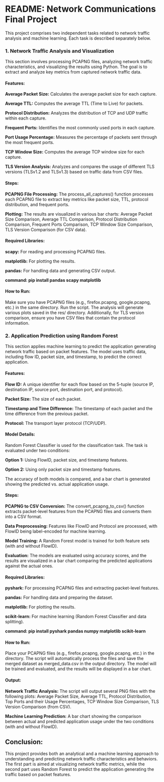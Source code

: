 # README: Network Communications Final Project #
This project comprises two independent tasks related to network traffic analysis and machine learning. Each task is described separately below.

### 1. Network Traffic Analysis and Visualization ###
This section involves processing PCAPNG files, analyzing network traffic characteristics, and visualizing the results using Python. The goal is to extract and analyze key metrics from captured network traffic data.

#### Features: ####
**Average Packet Size:** Calculates the average packet size for each capture.

**Average TTL:** Computes the average TTL (Time to Live) for packets.

**Protocol Distribution:** Analyzes the distribution of TCP and UDP traffic within each capture.

**Frequent Ports:** Identifies the most commonly used ports in each capture.

**Port Usage Percentage:** Measures the percentage of packets sent through the most frequent ports.

**TCP Window Size:** Computes the average TCP window size for each capture.

**TLS Version Analysis:** Analyzes and compares the usage of different TLS versions (TLSv1.2 and TLSv1.3) based on traffic data from CSV files.
#### Steps: ####
**PCAPNG File Processing:** The process_all_captures() function processes each PCAPNG file to extract key metrics like packet size, TTL, protocol distribution, and frequent ports.

**Plotting:** The results are visualized in various bar charts:
Average Packet Size Comparison,
Average TTL Comparison,
Protocol Distribution Comparison,
Frequent Ports Comparison,
TCP Window Size Comparison,
TLS Version Comparison (for CSV data).
#### Required Libraries: ####
**scapy:** For reading and processing PCAPNG files.

**matplotlib:** For plotting the results.

**pandas:** For handling data and generating CSV output.

**command: pip install pandas scapy matplotlib**


#### How to Run: ####
Make sure you have PCAPNG files (e.g., firefox.pcapng, google.pcapng, etc.) in the same directory.
Run the script. The analysis will generate various plots saved in the res/ directory.
Additionally, for TLS version comparison, ensure you have CSV files that contain the protocol information.
### 2. Application Prediction using Random Forest ###
This section applies machine learning to predict the application generating network traffic based on packet features. The model uses traffic data, including flow ID, packet size, and timestamp, to predict the correct application.

#### Features: ####
**Flow ID:** A unique identifier for each flow based on the 5-tuple (source IP, destination IP, source port, destination port, and protocol).

**Packet Size:** The size of each packet.

**Timestamp and Time Difference:** The timestamp of each packet and the time difference from the previous packet.

**Protocol:** The transport layer protocol (TCP/UDP).
#### Model Details: ####
Random Forest Classifier is used for the classification task.
The task is evaluated under two conditions:

**Option 1:** Using FlowID, packet size, and timestamp features.

**Option 2:** Using only packet size and timestamp features.

The accuracy of both models is compared, and a bar chart is generated showing the predicted vs. actual application usage.

#### Steps: ####
**PCAPNG to CSV Conversion:** The convert_pcapng_to_csv() function extracts packet-level features from the PCAPNG files and converts them into a CSV format.

**Data Preprocessing:** Features like FlowID and Protocol are processed, with FlowID being label-encoded for machine learning.

**Model Training:** A Random Forest model is trained for both feature sets (with and without FlowID).

**Evaluation:** The models are evaluated using accuracy scores, and the results are visualized in a bar chart comparing the predicted applications against the actual ones.

#### Required Libraries: ####
**pyshark:** For processing PCAPNG files and extracting packet-level features.

**pandas:** For handling data and preparing the dataset.

**matplotlib:** For plotting the results.

**scikit-learn:** For machine learning (Random Forest Classifier and data splitting).

**command: pip install pyshark pandas numpy matplotlib scikit-learn**
#### How to Run: ####
Place your PCAPNG files (e.g., firefox.pcapng, google.pcapng, etc.) in the directory.
The script will automatically process the files and save the merged dataset as merged_data.csv in the output directory.
The model will be trained and evaluated, and the results will be displayed in a bar chart.
#### Output: ####
**Network Traffic Analysis:** The script will output several PNG files with the following plots:
Average Packet Size,
Average TTL,
Protocol Distribution,
Top Ports and their Usage Percentages,
TCP Window Size Comparison,
TLS Version Comparison (from CSV).

**Machine Learning Prediction:** A bar chart showing the comparison between actual and predicted application usage under the two conditions (with and without FlowID).
## Conclusion: ##
This project provides both an analytical and a machine learning approach to understanding and predicting network traffic characteristics and behaviors. The first part is aimed at visualizing network traffic metrics, while the second part uses Random Forest to predict the application generating the traffic based on packet features.
